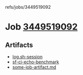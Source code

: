 refs/jobs/3449519092

# Job [3449519092](https://github.com/rokmoln/support-firecloud/runs/3449519092?check_suite_focus=true)

## Artifacts

* [log.sh-session](log.sh-session)
* [sf-ci-echo-benchmark](sf-ci-echo-benchmark)
* [some-job-artifact.md](some-job-artifact.md)

